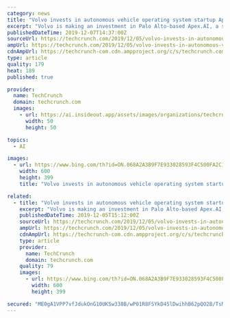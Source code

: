 ```yaml
---
category: news
title: "Volvo invests in autonomous vehicle operating system startup Apex.AI through its VC arm"
excerpt: "Volvo is making an investment in Palo Alto-based Apex.AI, a startup working on developing a robotic operating system qualified for use in production automobiles. Apex.AI, founded by automated systems engineers Jan Becker and Dejan Pangercic, raised $15.5 million in a Series A last November, and revealed that its focus is on developing an ..."
publishedDateTime: 2019-12-07T14:37:00Z
sourceUrl: https://techcrunch.com/2019/12/05/volvo-invests-in-autonomous-vehicle-operating-system-startup-apex-ai-though-its-vc-arm/
ampUrl: https://techcrunch.com/2019/12/05/volvo-invests-in-autonomous-vehicle-operating-system-startup-apex-ai-though-its-vc-arm/amp/
cdnAmpUrl: https://techcrunch-com.cdn.ampproject.org/c/s/techcrunch.com/2019/12/05/volvo-invests-in-autonomous-vehicle-operating-system-startup-apex-ai-though-its-vc-arm/amp/
type: article
quality: 179
heat: 189
published: true

provider:
  name: TechCrunch
  domain: techcrunch.com
  images:
    - url: https://ai.insideout.app/assets/images/organizations/techcrunch.com-50x50.jpg
      width: 50
      height: 50

topics:
  - AI

images:
  - url: https://www.bing.com/th?id=ON.068A2A3B9F7E933028593F4C500FA2C1
    width: 600
    height: 399
    title: "Volvo invests in autonomous vehicle operating system startup Apex.AI through its VC arm"

related:
  - title: "Volvo invests in autonomous vehicle operating system startup Apex.AI though its VC arm"
    excerpt: "Volvo is making an investment in Palo Alto-based Apex.AI, a startup working on developing a robotic operating system qualified for use in production automobiles. Apex.AI, founded by automated systems engineers Jan Becker and Dejan Pangercic, raised $15.5 million in a Series A last November, and revealed that its focus is on developing an ..."
    publishedDateTime: 2019-12-05T15:12:00Z
    sourceUrl: https://techcrunch.com/2019/12/05/volvo-invests-in-autonomous-vehicle-operating-system-startup-apex-ai-though-its-vc-arm/
    ampUrl: https://techcrunch.com/2019/12/05/volvo-invests-in-autonomous-vehicle-operating-system-startup-apex-ai-though-its-vc-arm/amp/
    cdnAmpUrl: https://techcrunch-com.cdn.ampproject.org/c/s/techcrunch.com/2019/12/05/volvo-invests-in-autonomous-vehicle-operating-system-startup-apex-ai-though-its-vc-arm/amp/
    type: article
    provider:
      name: TechCrunch
      domain: techcrunch.com
    quality: 79
    images:
      - url: https://www.bing.com/th?id=ON.068A2A3B9F7E933028593F4C500FA2C1
        width: 600
        height: 399

secured: "ME0gA1VPP7vfJdukOnG10UKSw338B/wP01R8FSYkD45lDwihhB62pQO2B/TsMJuaariyyICLQB1KMU2mfYaE1BpURoVkNAfeUzur51CL+CjTeAJYNiFWLXlPvN6hQfyI2+iUH8u0Vhp50chBqLzRHASjHVMiuFMkeVIztce6GvZsHhS7oSZtzuo9n8JDEapBO1M64SS6GUclTdMlh4mfDml2S0PuFzsEwsR2RR4bfewIG1B3xWUqBWm2AcCthUbC3oPiGm2g5sffudOwSrMgpAHL7ly/4ORsOFLwnsIEJOY=;ou76rgIAS/8ujyF2po5jOQ=="
---
```



